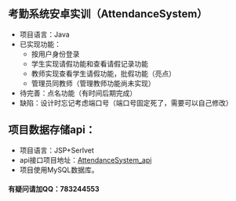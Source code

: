 
## 考勤系统安卓实训（AttendanceSystem）
 - 项目语言：Java
 - 已实现功能：
   + 按用户身份登录
   + 学生实现请假功能和查看请假记录功能
   + 教师实现查看学生请假功能，批假功能（亮点）
   + 管理员同教师（管理教师功能尚未实现）
 - 待完善：点名功能（有时间后期完成）
 - 缺陷：设计时忘记考虑端口号（端口号固定死了，需要可以自己修改）

## 项目数据存储api：
 - 项目语言：JSP+Serlvet
 - api接口项目地址：[AttendanceSystem_api](https://github.com/Silver-Age/AttendanceSystem_api)
 - 项目使用MySQL数据库。





#### 有疑问请加QQ：783244553
